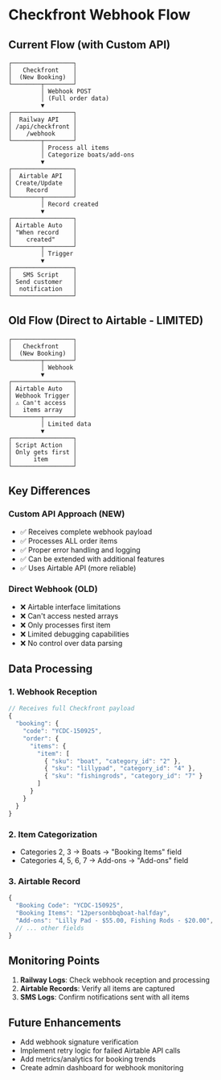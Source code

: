 # Checkfront Webhook Flow

## Current Flow (with Custom API)

```
┌─────────────────┐
│   Checkfront    │
│  (New Booking)  │
└────────┬────────┘
         │ Webhook POST
         │ (Full order data)
         ▼
┌─────────────────┐
│  Railway API    │
│ /api/checkfront │
│    /webhook     │
└────────┬────────┘
         │ Process all items
         │ Categorize boats/add-ons
         ▼
┌─────────────────┐
│  Airtable API   │
│ Create/Update   │
│    Record       │
└────────┬────────┘
         │ Record created
         ▼
┌─────────────────┐
│ Airtable Auto   │
│ "When record    │
│    created"     │
└────────┬────────┘
         │ Trigger
         ▼
┌─────────────────┐
│   SMS Script    │
│ Send customer   │
│  notification   │
└─────────────────┘
```

## Old Flow (Direct to Airtable - LIMITED)

```
┌─────────────────┐
│   Checkfront    │
│  (New Booking)  │
└────────┬────────┘
         │ Webhook
         ▼
┌─────────────────┐
│ Airtable Auto   │
│ Webhook Trigger │
│ ⚠️ Can't access  │
│   items array   │
└────────┬────────┘
         │ Limited data
         ▼
┌─────────────────┐
│ Script Action   │
│ Only gets first │
│      item       │
└─────────────────┘
```

## Key Differences

### Custom API Approach (NEW)
- ✅ Receives complete webhook payload
- ✅ Processes ALL order items
- ✅ Proper error handling and logging
- ✅ Can be extended with additional features
- ✅ Uses Airtable API (more reliable)

### Direct Webhook (OLD)
- ❌ Airtable interface limitations
- ❌ Can't access nested arrays
- ❌ Only processes first item
- ❌ Limited debugging capabilities
- ❌ No control over data parsing

## Data Processing

### 1. Webhook Reception
```javascript
// Receives full Checkfront payload
{
  "booking": {
    "code": "YCDC-150925",
    "order": {
      "items": {
        "item": [
          { "sku": "boat", "category_id": "2" },
          { "sku": "lillypad", "category_id": "4" },
          { "sku": "fishingrods", "category_id": "7" }
        ]
      }
    }
  }
}
```

### 2. Item Categorization
- Categories 2, 3 → Boats → "Booking Items" field
- Categories 4, 5, 6, 7 → Add-ons → "Add-ons" field

### 3. Airtable Record
```javascript
{
  "Booking Code": "YCDC-150925",
  "Booking Items": "12personbbqboat-halfday",
  "Add-ons": "Lilly Pad - $55.00, Fishing Rods - $20.00",
  // ... other fields
}
```

## Monitoring Points

1. **Railway Logs**: Check webhook reception and processing
2. **Airtable Records**: Verify all items are captured
3. **SMS Logs**: Confirm notifications sent with all items

## Future Enhancements

- Add webhook signature verification
- Implement retry logic for failed Airtable API calls
- Add metrics/analytics for booking trends
- Create admin dashboard for webhook monitoring
